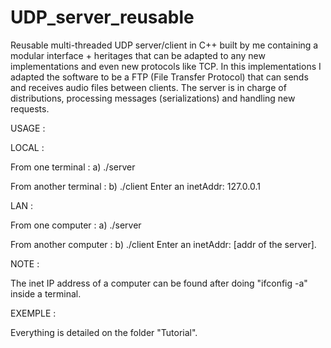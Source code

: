 # UDP_server_reusable
Reusable multi-threaded UDP server/client in C++ built by me containing a modular interface + heritages that can be adapted to any new implementations and even new protocols like TCP.
In this implementations I adapted the software to be a FTP (File Transfer Protocol) that can sends and receives audio files between clients. The server is in charge of distributions, processing messages (serializations) and handling new requests.

USAGE :

LOCAL :

From one terminal :
a) ./server

From another terminal :
b) ./client
  Enter an inetAddr: 127.0.0.1
  
LAN :

From one computer :
a) ./server

From another computer :
b) ./client
  Enter an inetAddr: [addr of the server]. 
    
NOTE :

The inet IP address of a computer can be found after doing "ifconfig -a" inside a terminal.

EXEMPLE :

Everything is detailed on the folder "Tutorial".
